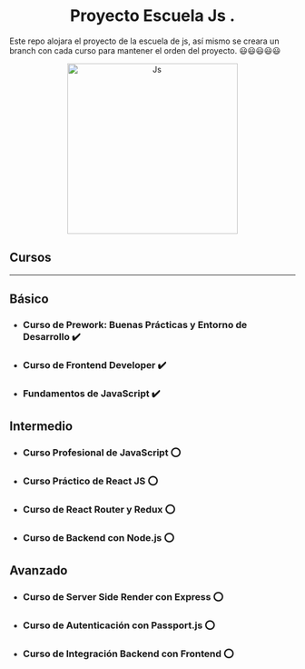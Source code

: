 # <div align="center">Proyecto Escuela Js .</div>

Este repo alojara el proyecto de la escuela de js, así mismo se creara un branch con cada curso para mantener el orden del proyecto. 😃😃😃😃😃

<p align="center">
 
<img src="https://66.media.tumblr.com/1cda98dcc93b997a336ec0e32fd4a134/tumblr_px05wkVgDH1yuj7veo1_400.jpg" title="Js" width="300" height="300">

</p>

## Cursos 
***
## Básico

* ### Curso de Prework: Buenas Prácticas y Entorno de Desarrollo ✔️
* ### Curso de Frontend Developer ✔️
* ### Fundamentos de JavaScript ✔️

## Intermedio

* ### Curso Profesional de JavaScript ⭕️
* ### Curso Práctico de React JS ⭕️
* ### Curso de React Router y Redux ⭕️
* ### Curso de Backend con Node.js ⭕️

## Avanzado

* ### Curso de Server Side Render con Express ⭕️
* ### Curso de Autenticación con Passport.js ⭕️
* ### Curso de Integración Backend con Frontend ⭕️
